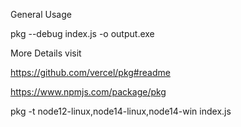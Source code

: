 General Usage 

pkg --debug index.js -o output.exe

More Details visit 

https://github.com/vercel/pkg#readme

https://www.npmjs.com/package/pkg


pkg -t node12-linux,node14-linux,node14-win index.js





